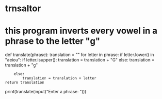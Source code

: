 # trnsaltor

# this program inverts every vowel in a phrase to the letter "g"

def translate(phrase):
    translation = ""
    for letter in phrase:
        if letter.lower() in "aeiou":
            if letter.isupper():
                translation = translation + "G"
            else:
                translation = translation + "g"

        else:
            translation = translation + letter
    return translation

print(translate(input("Enter a phrase: ")))
